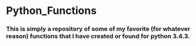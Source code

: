 # Python_Functions
<h3>This is simply a repository of some of my favorite (for whatever reason) functions that I have created or found for python 3.4.3.</h3>
